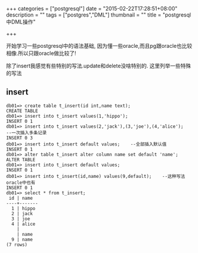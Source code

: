 +++
categories = ["postgresql"]
date = "2015-02-22T17:28:51+08:00"
description = ""
tags = ["postgres","DML"]
thumbnail = ""
title = "postgresql中DML操作"

+++

开始学习一些postgresql中的语法基础, 因为懂一些oracle,而且pg跟oracle也比较相像.所以只跟oracle做比较了!

<!--more-->

除了insert我感觉有些特别的写法.update和delete没啥特别的.
这里列举一些特殊的写法

## insert ##

    db01=> create table t_insert(id int,name text);
    CREATE TABLE
    db01=> insert into t_insert values(1,'hippo');
    INSERT 0 1
    db01=> insert into t_insert values(2,'jack'),(3,'joe'),(4,'alice');    --一次插入多条记录
    INSERT 0 3
    db01=> insert into t_insert default values;    --全部插入默认值
    INSERT 0 1
    db01=> alter table t_insert alter column name set default 'name';
    ALTER TABLE
    db01=> insert into t_insert default values;
    INSERT 0 1
    db01=> insert into t_insert(id,name) values(9,default);    --这种写法oracle中也有
    INSERT 0 1
    db01=> select * from t_insert;
     id | name
    ----+-------
      1 | hippo
      2 | jack
      3 | joe
      4 | alice
        |
        | name
      9 | name
    (7 rows)

